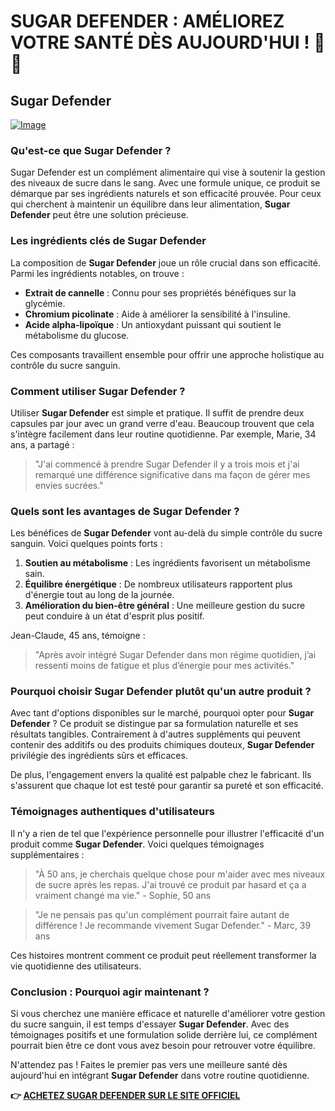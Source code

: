 # SUGAR DEFENDER : AMÉLIOREZ VOTRE SANTÉ DÈS AUJOURD'HUI ! 🍃💪

## Sugar Defender

[![Image](https://sugardefender24.com/assets/img/person4.jpg)](https://gchaffi.com/bGNI7g1E)

### Qu'est-ce que Sugar Defender ?

Sugar Defender est un complément alimentaire qui vise à soutenir la gestion des niveaux de sucre dans le sang. Avec une formule unique, ce produit se démarque par ses ingrédients naturels et son efficacité prouvée. Pour ceux qui cherchent à maintenir un équilibre dans leur alimentation, **Sugar Defender** peut être une solution précieuse.

### Les ingrédients clés de Sugar Defender

La composition de **Sugar Defender** joue un rôle crucial dans son efficacité. Parmi les ingrédients notables, on trouve :

- **Extrait de cannelle** : Connu pour ses propriétés bénéfiques sur la glycémie.
- **Chromium picolinate** : Aide à améliorer la sensibilité à l'insuline.
- **Acide alpha-lipoïque** : Un antioxydant puissant qui soutient le métabolisme du glucose.

Ces composants travaillent ensemble pour offrir une approche holistique au contrôle du sucre sanguin.

### Comment utiliser Sugar Defender ?

Utiliser **Sugar Defender** est simple et pratique. Il suffit de prendre deux capsules par jour avec un grand verre d'eau. Beaucoup trouvent que cela s'intègre facilement dans leur routine quotidienne. Par exemple, Marie, 34 ans, a partagé :

> "J'ai commencé à prendre Sugar Defender il y a trois mois et j'ai remarqué une différence significative dans ma façon de gérer mes envies sucrées."

### Quels sont les avantages de Sugar Defender ?

Les bénéfices de **Sugar Defender** vont au-delà du simple contrôle du sucre sanguin. Voici quelques points forts :

1. **Soutien au métabolisme** : Les ingrédients favorisent un métabolisme sain.
2. **Équilibre énergétique** : De nombreux utilisateurs rapportent plus d'énergie tout au long de la journée.
3. **Amélioration du bien-être général** : Une meilleure gestion du sucre peut conduire à un état d'esprit plus positif.

Jean-Claude, 45 ans, témoigne :

> "Après avoir intégré Sugar Defender dans mon régime quotidien, j’ai ressenti moins de fatigue et plus d’énergie pour mes activités."

### Pourquoi choisir Sugar Defender plutôt qu'un autre produit ?

Avec tant d'options disponibles sur le marché, pourquoi opter pour **Sugar Defender** ? Ce produit se distingue par sa formulation naturelle et ses résultats tangibles. Contrairement à d'autres suppléments qui peuvent contenir des additifs ou des produits chimiques douteux, **Sugar Defender** privilégie des ingrédients sûrs et efficaces.

De plus, l'engagement envers la qualité est palpable chez le fabricant. Ils s'assurent que chaque lot est testé pour garantir sa pureté et son efficacité.

### Témoignages authentiques d'utilisateurs

Il n'y a rien de tel que l'expérience personnelle pour illustrer l'efficacité d'un produit comme **Sugar Defender**. Voici quelques témoignages supplémentaires :

> "À 50 ans, je cherchais quelque chose pour m'aider avec mes niveaux de sucre après les repas. J'ai trouvé ce produit par hasard et ça a vraiment changé ma vie." - Sophie, 50 ans

> "Je ne pensais pas qu'un complément pourrait faire autant de différence ! Je recommande vivement Sugar Defender." - Marc, 39 ans

Ces histoires montrent comment ce produit peut réellement transformer la vie quotidienne des utilisateurs.

### Conclusion : Pourquoi agir maintenant ?

Si vous cherchez une manière efficace et naturelle d'améliorer votre gestion du sucre sanguin, il est temps d'essayer **Sugar Defender**. Avec des témoignages positifs et une formulation solide derrière lui, ce complément pourrait bien être ce dont vous avez besoin pour retrouver votre équilibre.

N'attendez pas ! Faites le premier pas vers une meilleure santé dès aujourd'hui en intégrant **Sugar Defender** dans votre routine quotidienne.



**👉 [ACHETEZ SUGAR DEFENDER SUR LE SITE OFFICIEL](https://gchaffi.com/bGNI7g1E)**
